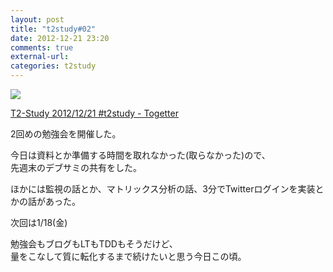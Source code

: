 ```yaml
---
layout: post
title: "t2study#02"
date: 2012-12-21 23:20
comments: true
external-url: 
categories: t2study
---
```


![](https://lh6.googleusercontent.com/-DfUtWvn4IMw/UNRT8lBwZII/AAAAAAAAIcI/A1dTF-QEjcI/s689/IMG_20121221_211850.jpg)

[T2-Study 2012/12/21 #t2study - Togetter](http://togetter.com/li/426583)

2回めの勉強会を開催した。

今日は資料とか準備する時間を取れなかった(取らなかった)ので、  
先週末のデブサミの共有をした。

ほかには監視の話とか、マトリックス分析の話、3分でTwitterログインを実装とかの話があった。

次回は1/18(金)


勉強会もブログもLTもTDDもそうだけど、  
量をこなして質に転化するまで続けたいと思う今日この頃。